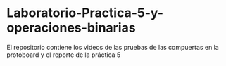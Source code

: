 # Laboratorio-Practica-5-y-operaciones-binarias

El repositorio contiene los videos de las pruebas de las compuertas en la protoboard y el reporte de la práctica 5
